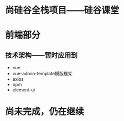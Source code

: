 # 尚硅谷全栈项目——硅谷课堂
# 前端部分

## 技术架构——暂时应用到
- vue
- vue-admin-template模版框架
- axios
- npm
- element-ui

# 尚未完成，仍在继续